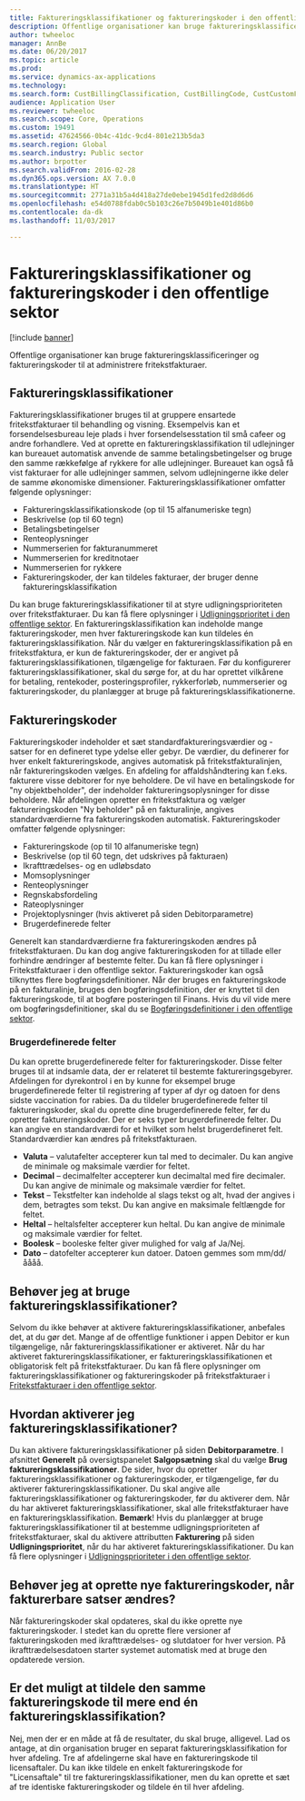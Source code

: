 ```yaml
---
title: Faktureringsklassifikationer og faktureringskoder i den offentlige sektor
description: Offentlige organisationer kan bruge faktureringsklassificeringer og faktureringskoder til at administrere fritekstfakturaer.
author: twheeloc
manager: AnnBe
ms.date: 06/20/2017
ms.topic: article
ms.prod: 
ms.service: dynamics-ax-applications
ms.technology: 
ms.search.form: CustBillingClassification, CustBillingCode, CustCustomField
audience: Application User
ms.reviewer: twheeloc
ms.search.scope: Core, Operations
ms.custom: 19491
ms.assetid: 47624566-0b4c-41dc-9cd4-801e213b5da3
ms.search.region: Global
ms.search.industry: Public sector
ms.author: brpotter
ms.search.validFrom: 2016-02-28
ms.dyn365.ops.version: AX 7.0.0
ms.translationtype: HT
ms.sourcegitcommit: 2771a31b5a4d418a27de0ebe1945d1fed2d8d6d6
ms.openlocfilehash: e54d0788fdab0c5b103c26e7b5049b1e401d86b0
ms.contentlocale: da-dk
ms.lasthandoff: 11/03/2017

---
```


# <a name="billing-classifications-and-billing-codes-in-the-public-sector"></a>Faktureringsklassifikationer og faktureringskoder i den offentlige sektor

[!include [banner](../includes/banner.md)]

Offentlige organisationer kan bruge faktureringsklassificeringer og faktureringskoder til at administrere fritekstfakturaer. 

<a name="billing-classifications"></a>Faktureringsklassifikationer
-----------------------

Faktureringsklassifikationer bruges til at gruppere ensartede fritekstfakturaer til behandling og visning. Eksempelvis kan et forsendelsesbureau leje plads i hver forsendelsesstation til små cafeer og andre forhandlere. Ved at oprette en faktureringsklassifikation til udlejninger kan bureauet automatisk anvende de samme betalingsbetingelser og bruge den samme rækkefølge af rykkere for alle udlejninger. Bureauet kan også få vist fakturaer for alle udlejninger sammen, selvom udlejningerne ikke deler de samme økonomiske dimensioner. Faktureringsklassifikationer omfatter følgende oplysninger:

-   Faktureringsklassifikationskode (op til 15 alfanumeriske tegn)
-   Beskrivelse (op til 60 tegn)
-   Betalingsbetingelser
-   Renteoplysninger
-   Nummerserien for fakturanummeret
-   Nummerserien for kreditnotaer
-   Nummerserien for rykkere
-   Faktureringskoder, der kan tildeles fakturaer, der bruger denne faktureringsklassifikation

Du kan bruge faktureringsklassifikationer til at styre udligningsprioriteten over fritekstfakturaer. Du kan få flere oplysninger i [Udligningsprioritet i den offentlige sektor](settlement-priority-public-sector.md). En faktureringsklassifikation kan indeholde mange faktureringskoder, men hver faktureringskode kan kun tildeles én faktureringsklassifikation. Når du vælger en faktureringsklassifikation på en fritekstfaktura, er kun de faktureringskoder, der er angivet på faktureringsklassifikationen, tilgængelige for fakturaen. Før du konfigurerer faktureringsklassifikationer, skal du sørge for, at du har oprettet vilkårene for betaling, rentekoder, posteringsprofiler, rykkerforløb, nummerserier og faktureringskoder, du planlægger at bruge på faktureringsklassifikationerne.

## <a name="billing-codes"></a>Faktureringskoder
Faktureringskoder indeholder et sæt standardfaktureringsværdier og -satser for en defineret type ydelse eller gebyr. De værdier, du definerer for hver enkelt faktureringskode, angives automatisk på fritekstfakturalinjen, når faktureringskoden vælges. En afdeling for affaldshåndtering kan f.eks. fakturere visse debitorer for nye beholdere. De vil have en betalingskode for "ny objektbeholder", der indeholder faktureringsoplysninger for disse beholdere. Når afdelingen opretter en fritekstfaktura og vælger faktureringskoden "Ny beholder" på en fakturalinje, angives standardværdierne fra faktureringskoden automatisk. Faktureringskoder omfatter følgende oplysninger:

-   Faktureringskode (op til 10 alfanumeriske tegn)
-   Beskrivelse (op til 60 tegn, det udskrives på fakturaen)
-   Ikrafttrædelses- og en udløbsdato
-   Momsoplysninger
-   Renteoplysninger
-   Regnskabsfordeling
-   Rateoplysninger
-   Projektoplysninger (hvis aktiveret på siden Debitorparametre)
-   Brugerdefinerede felter

Generelt kan standardværdierne fra faktureringskoden ændres på fritekstfakturaen. Du kan dog angive faktureringskoden for at tillade eller forhindre ændringer af bestemte felter. Du kan få flere oplysninger i Fritekstfakturaer i den offentlige sektor. Faktureringskoder kan også tilknyttes flere bogføringsdefinitioner. Når der bruges en faktureringskode på en fakturalinje, bruges den bogføringsdefinition, der er knyttet til den faktureringskode, til at bogføre posteringen til Finans. Hvis du vil vide mere om bogføringsdefinitioner, skal du se [Bogføringsdefinitioner i den offentlige sektor](posting-definitions-public-sector.md).

### <a name="custom-fields"></a>Brugerdefinerede felter

Du kan oprette brugerdefinerede felter for faktureringskoder. Disse felter bruges til at indsamle data, der er relateret til bestemte faktureringsgebyrer. Afdelingen for dyrekontrol i en by kunne for eksempel bruge brugerdefinerede felter til registrering af typer af dyr og datoen for dens sidste vaccination for rabies. Da du tildeler brugerdefinerede felter til faktureringskoder, skal du oprette dine brugerdefinerede felter, før du opretter faktureringskoder. Der er seks typer brugerdefinerede felter. Du kan angive en standardværdi for et hvilket som helst brugerdefineret felt. Standardværdier kan ændres på fritekstfakturaen.

-   **Valuta** – valutafelter accepterer kun tal med to decimaler. Du kan angive de minimale og maksimale værdier for feltet.
-   **Decimal** – decimalfelter accepterer kun decimaltal med fire decimaler. Du kan angive de minimale og maksimale værdier for feltet.
-   **Tekst** – Tekstfelter kan indeholde al slags tekst og alt, hvad der angives i dem, betragtes som tekst. Du kan angive en maksimale feltlængde for feltet.
-   **Heltal** – heltalsfelter accepterer kun heltal. Du kan angive de minimale og maksimale værdier for feltet.
-   **Boolesk** – booleske felter giver mulighed for valg af Ja/Nej.
-   **Dato** – datofelter accepterer kun datoer. Datoen gemmes som mm/dd/åååå.

## <a name="do-i-have-to-use-billing-classifications"></a>Behøver jeg at bruge faktureringsklassifikationer?
Selvom du ikke behøver at aktivere faktureringsklassifikationer, anbefales det, at du gør det. Mange af de offentlige funktioner i appen Debitor er kun tilgængelige, når faktureringsklassifikationer er aktiveret. Når du har aktiveret faktureringsklassifikationer, er faktureringsklassifikationen et obligatorisk felt på fritekstfakturaer. Du kan få flere oplysninger om faktureringsklassifikationer og faktureringskoder på fritekstfakturaer i [Fritekstfakturaer i den offentlige sektor](free-text-invoices-public-sector.md).

## <a name="how-do-i-enable-billing-classifications"></a>Hvordan aktiverer jeg faktureringsklassifikationer?
Du kan aktivere faktureringsklassifikationer på siden **Debitorparametre**. I afsnittet **Generelt** på oversigtspanelet **Salgopsætning** skal du vælge **Brug faktureringsklassifikationer**. De sider, hvor du opretter faktureringsklassifikationer og faktureringskoder, er tilgængelige, før du aktiverer faktureringsklassifikationer. Du skal angive alle faktureringsklassifikationer og faktureringskoder, før du aktiverer dem. Når du har aktiveret faktureringsklassifikationer, skal alle fritekstfakturaer have en faktureringsklassifikation. **Bemærk**! Hvis du planlægger at bruge faktureringsklassifikationer til at bestemme udligningsprioriteten af fritekstfakturaer, skal du aktivere attributten **Fakturering** på siden **Udligningsprioritet**, når du har aktiveret faktureringsklassifikationer. Du kan få flere oplysninger i [Udligningsprioriteter i den offentlige sektor](settlement-priority-public-sector.md).

## <a name="do-i-have-to-create-new-billing-codes-when-billing-rates-change"></a>Behøver jeg at oprette nye faktureringskoder, når fakturerbare satser ændres?
Når faktureringskoder skal opdateres, skal du ikke oprette nye faktureringskoder. I stedet kan du oprette flere versioner af faktureringskoden med ikrafttrædelses- og slutdatoer for hver version. På ikrafttrædelsesdatoen starter systemet automatisk med at bruge den opdaterede version.

## <a name="can-i-assign-the-same-billing-code-to-more-than-one-billing-classification"></a>Er det muligt at tildele den samme faktureringskode til mere end én faktureringsklassifikation?
Nej, men der er en måde at få de resultater, du skal bruge, alligevel. Lad os antage, at din organisation bruger en separat faktureringsklassifikation for hver afdeling. Tre af afdelingerne skal have en faktureringskode til licensaftaler. Du kan ikke tildele en enkelt faktureringskode for "Licensaftale" til tre faktureringsklassifikationer, men du kan oprette et sæt af tre identiske faktureringskoder og tildele én til hver afdeling.






